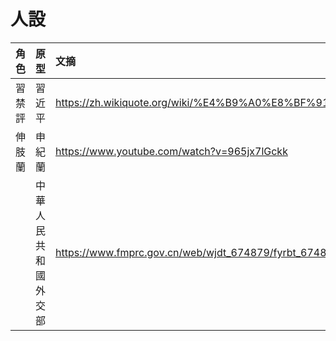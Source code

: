 # 人設
|角色|原型|文摘|2d Cartoon|3d Video|
|:-|:-|:-|:-|:-|
|習禁評|習近平|https://zh.wikiquote.org/wiki/%E4%B9%A0%E8%BF%91%E5%B9%B3||https://www.youtube.com/channel/UCeOivkMKFL_MEZzVluaetKA/videos|
|伸肢蘭|申紀蘭|https://www.youtube.com/watch?v=965jx7lGckk|
||中華人民共和國外交部|https://www.fmprc.gov.cn/web/wjdt_674879/fyrbt_674889/|
